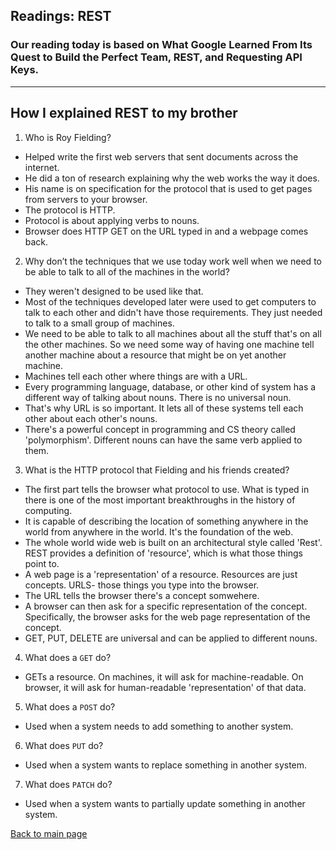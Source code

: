 ## Readings: REST

### Our reading today is based on What Google Learned From Its Quest to Build the Perfect Team, REST, and Requesting API Keys.
---

## How I explained REST to my brother 
1. Who is Roy Fielding?
- Helped write the first web servers that sent documents across the internet.
- He did a ton of research explaining why the web works the way it does. 
- His name is on specification for the protocol that is used to get pages from servers to your browser. 
- The protocol is HTTP. 
- Protocol is about applying verbs to nouns. 
- Browser does HTTP GET on the URL typed in and a webpage comes back. 

2. Why don’t the techniques that we use today work well when we need to be able to talk to all of the machines in the world?
- They weren't designed to be used like that.
- Most of the techniques developed later were used to get computers to talk to each other and didn't have those requirements. They just needed to talk to a small group of machines. 
- We need to be able to talk to all machines about all the stuff that's on all the other machines. So we need some way of having one machine tell another machine about a resource that might be on yet another machine. 
- Machines tell each other where things are with a URL. 
- Every programming language, database, or other kind of system has a different way of talking about nouns. There is no universal noun. 
- That's why URL is so important. It lets all of these systems tell each other about each other's nouns. 
- There's a powerful concept in programming and CS theory called 'polymorphism'. Different nouns can have the same verb applied to them.

3. What is the HTTP protocol that Fielding and his friends created?
- The first part tells the browser what protocol to use. What is typed in there is one of the most important breakthroughs in the history of computing. 
- It is capable of describing the location of something anywhere in the world from anywhere in the world. It's the foundation of the web.
- The whole world wide web is built on an architectural style called 'Rest'. REST provides a definition of 'resource', which is what those things point to. 
- A web page is a 'representation' of a resource. Resources are just concepts. URLS- those things you type into the browser. 
- The URL tells the browser there's a concept somwehere. 
- A browser can then ask for a specific representation of the concept. Specifically, the browser asks for the web page representation of the concept. 
- GET, PUT, DELETE are universal and can be applied to different nouns. 

4. What does a `GET` do?
- GETs a resource. On machines, it will ask for machine-readable. On browser, it will ask for human-readable 'representation' of that data. 

5. What does a `POST` do?
- Used when a system needs to add something to another system. 

6. What does `PUT` do?
- Used when a system wants to replace something in another system.

7. What does `PATCH` do?
- Used when a system wants to partially update something in another system. 

[Back to main page](README.md)